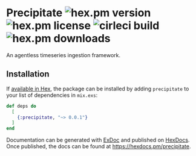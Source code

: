 # Precipitate ![hex.pm version](https://img.shields.io/hexpm/v/precipitate) ![hex.pm license](https://img.shields.io/hexpm/l/precipitate) ![cirleci build](https://img.shields.io/circleci/build/github/brianewell/precipitate) ![hex.pm downloads](https://img.shields.io/hexpm/dt/precipitate)

An agentless timeseries ingestion framework.

## Installation

If [available in Hex](https://hex.pm/docs/publish), the package can be installed
by adding `precipitate` to your list of dependencies in `mix.exs`:

```elixir
def deps do
  [
    {:precipitate, "~> 0.0.1"}
  ]
end
```

Documentation can be generated with [ExDoc](https://github.com/elixir-lang/ex_doc)
and published on [HexDocs](https://hexdocs.pm). Once published, the docs can
be found at <https://hexdocs.pm/precipitate>.

